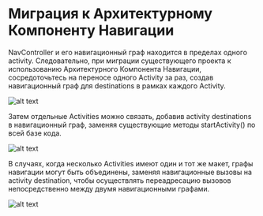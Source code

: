 # Миграция к Архитектурному Компоненту Навигации

NavController и его навигационный граф находится в пределах одного activity.
Следовательно, при миграции существующего проекта к использованию Архитектурного Компонента Навигации, сосредоточьтесь на переносе одного Activity за раз, создав навигационный граф для destinations в рамках каждого Activity.

![alt text](https://developer.android.com/images/topic/libraries/architecture/navigation-migrate1.png "Figure 1. Activities and their individual navigation graphs.")

Затем отдельные Activities можно связать, добавив activity destinations в навигационный граф, заменяя существующие методы startActivity() по всей базе кода.

![alt text](https://developer.android.com/images/topic/libraries/architecture/navigation-migrate2.png "Figure 2. Navigation graph in one Activity pointing to second Activity.")

В случаях, когда несколько Activities имеют один и тот же макет, графы навигации могут быть объединены, заменяя навигационные вызовы на activity destination, чтобы осуществлять переадресацию вызовов непосредственно между двумя навигационными графами.

![alt text](https://developer.android.com/images/topic/libraries/architecture/navigation-migrate3.png "Figure 3. Activity with combined navigation graph.")

